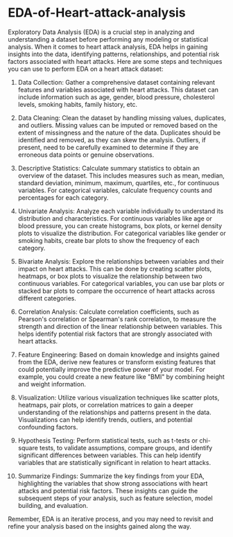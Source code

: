 # EDA-of-Heart-attack-analysis

Exploratory Data Analysis (EDA) is a crucial step in analyzing and understanding a dataset before performing any modeling or statistical analysis. When it comes to heart attack analysis, EDA helps in gaining insights into the data, identifying patterns, relationships, and potential risk factors associated with heart attacks. Here are some steps and techniques you can use to perform EDA on a heart attack dataset:

1. Data Collection: Gather a comprehensive dataset containing relevant features and variables associated with heart attacks. This dataset can include information such as age, gender, blood pressure, cholesterol levels, smoking habits, family history, etc.

2. Data Cleaning: Clean the dataset by handling missing values, duplicates, and outliers. Missing values can be imputed or removed based on the extent of missingness and the nature of the data. Duplicates should be identified and removed, as they can skew the analysis. Outliers, if present, need to be carefully examined to determine if they are erroneous data points or genuine observations.

3. Descriptive Statistics: Calculate summary statistics to obtain an overview of the dataset. This includes measures such as mean, median, standard deviation, minimum, maximum, quartiles, etc., for continuous variables. For categorical variables, calculate frequency counts and percentages for each category.

4. Univariate Analysis: Analyze each variable individually to understand its distribution and characteristics. For continuous variables like age or blood pressure, you can create histograms, box plots, or kernel density plots to visualize the distribution. For categorical variables like gender or smoking habits, create bar plots to show the frequency of each category.

5. Bivariate Analysis: Explore the relationships between variables and their impact on heart attacks. This can be done by creating scatter plots, heatmaps, or box plots to visualize the relationship between two continuous variables. For categorical variables, you can use bar plots or stacked bar plots to compare the occurrence of heart attacks across different categories.

6. Correlation Analysis: Calculate correlation coefficients, such as Pearson's correlation or Spearman's rank correlation, to measure the strength and direction of the linear relationship between variables. This helps identify potential risk factors that are strongly associated with heart attacks.

7. Feature Engineering: Based on domain knowledge and insights gained from the EDA, derive new features or transform existing features that could potentially improve the predictive power of your model. For example, you could create a new feature like "BMI" by combining height and weight information.

8. Visualization: Utilize various visualization techniques like scatter plots, heatmaps, pair plots, or correlation matrices to gain a deeper understanding of the relationships and patterns present in the data. Visualizations can help identify trends, outliers, and potential confounding factors.

9. Hypothesis Testing: Perform statistical tests, such as t-tests or chi-square tests, to validate assumptions, compare groups, and identify significant differences between variables. This can help identify variables that are statistically significant in relation to heart attacks.

10. Summarize Findings: Summarize the key findings from your EDA, highlighting the variables that show strong associations with heart attacks and potential risk factors. These insights can guide the subsequent steps of your analysis, such as feature selection, model building, and evaluation.

Remember, EDA is an iterative process, and you may need to revisit and refine your analysis based on the insights gained along the way.
